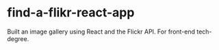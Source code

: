 # find-a-flikr-react-app
Built an image gallery using React and the Flickr API. For front-end tech-degree.
